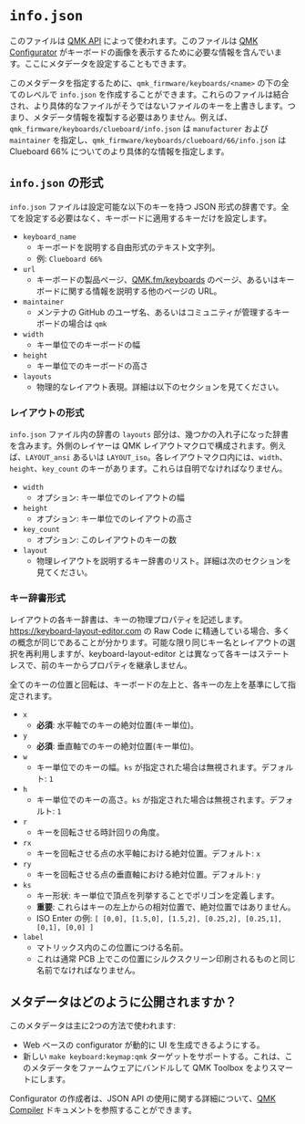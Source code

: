 # `info.json`

<!---
  original document: 0.10.33:docs/reference_info_json.md
  git diff 0.10.33 HEAD -- docs/reference_info_json.md | cat
-->

このファイルは [QMK API](https://github.com/qmk/qmk_api) によって使われます。このファイルは [QMK Configurator](https://config.qmk.fm/) がキーボードの画像を表示するために必要な情報を含んでいます。ここにメタデータを設定することもできます。

このメタデータを指定するために、`qmk_firmware/keyboards/<name>` の下の全てのレベルで `info.json` を作成することができます。これらのファイルは結合され、より具体的なファイルがそうではないファイルのキーを上書きします。つまり、メタデータ情報を複製する必要はありません。例えば、`qmk_firmware/keyboards/clueboard/info.json` は `manufacturer` および `maintainer` を指定し、`qmk_firmware/keyboards/clueboard/66/info.json` は Clueboard 66% についてのより具体的な情報を指定します。

## `info.json` の形式

`info.json` ファイルは設定可能な以下のキーを持つ JSON 形式の辞書です。全てを設定する必要はなく、キーボードに適用するキーだけを設定します。

* `keyboard_name`
   * キーボードを説明する自由形式のテキスト文字列。
   * 例: `Clueboard 66%`
* `url`
   * キーボードの製品ページ、[QMK.fm/keyboards](https://qmk.fm/keyboards) のページ、あるいはキーボードに関する情報を説明する他のページの URL。
* `maintainer`
   * メンテナの GitHub のユーザ名、あるいはコミュニティが管理するキーボードの場合は `qmk`
* `width`
   * キー単位でのキーボードの幅
* `height`
   * キー単位でのキーボードの高さ
* `layouts`
   * 物理的なレイアウト表現。詳細は以下のセクションを見てください。

### レイアウトの形式

`info.json` ファイル内の辞書の `layouts` 部分は、幾つかの入れ子になった辞書を含みます。外側のレイヤーは QMK レイアウトマクロで構成されます。例えば、`LAYOUT_ansi` あるいは `LAYOUT_iso`。各レイアウトマクロ内には、`width`、 `height`、`key_count` のキーがあります。これらは自明でなければなりません。

* `width`
   * オプション: キー単位でのレイアウトの幅
* `height`
   * オプション: キー単位でのレイアウトの高さ
* `key_count`
   * オプション: このレイアウトのキーの数
* `layout`
   * 物理レイアウトを説明するキー辞書のリスト。詳細は次のセクションを見てください。

### キー辞書形式

レイアウトの各キー辞書は、キーの物理プロパティを記述します。<https://keyboard-layout-editor.com> の Raw Code に精通している場合、多くの概念が同じであることが分かります。可能な限り同じキー名とレイアウトの選択を再利用しますが、keyboard-layout-editor とは異なって各キーはステートレスで、前のキーからプロパティを継承しません。

全てのキーの位置と回転は、キーボードの左上と、各キーの左上を基準にして指定されます。

* `x`
   * **必須**: 水平軸でのキーの絶対位置(キー単位)。
* `y`
   * **必須**: 垂直軸でのキーの絶対位置(キー単位)。
* `w`
   * キー単位でのキーの幅。`ks` が指定された場合は無視されます。デフォルト: `1`
* `h`
   * キー単位でのキーの高さ。`ks` が指定された場合は無視されます。デフォルト: `1`
* `r`
   * キーを回転させる時計回りの角度。
* `rx`
   * キーを回転させる点の水平軸における絶対位置。デフォルト: `x`
* `ry`
   * キーを回転させる点の垂直軸における絶対位置。デフォルト: `y`
* `ks`
   * キー形状: キー単位で頂点を列挙することでポリゴンを定義します。
   * **重要**: これらはキーの左上からの相対位置で、絶対位置ではありません。
   * ISO Enter の例: `[ [0,0], [1.5,0], [1.5,2], [0.25,2], [0.25,1], [0,1], [0,0] ]`
* `label`
   * マトリックス内のこの位置につける名前。
   * これは通常 PCB 上でこの位置にシルクスクリーン印刷されるものと同じ名前でなければなりません。

## メタデータはどのように公開されますか？

このメタデータは主に2つの方法で使われます:

* Web ベースの configurator が動的に UI を生成できるようにする。
* 新しい `make keyboard:keymap:qmk` ターゲットをサポートする。これは、このメタデータをファームウェアにバンドルして QMK Toolbox をよりスマートにします。

Configurator の作成者は、JSON API の使用に関する詳細について、[QMK Compiler](https://docs.api.qmk.fm/using-the-api) ドキュメントを参照することができます。
